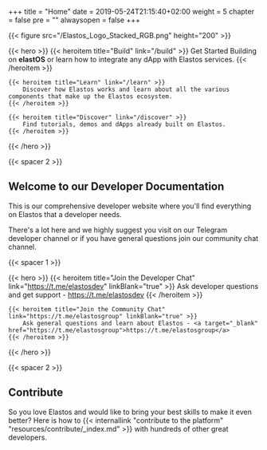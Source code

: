 +++
title = "Home"
date = 2019-05-24T21:15:40+02:00
weight = 5
chapter = false
pre = ""
alwaysopen = false
+++


{{< figure src="/Elastos_Logo_Stacked_RGB.png" height="200" >}}

{{< hero >}}
    {{< heroitem title="Build" link="/build" >}}
        Get Started Building on <b>elastOS</b> or learn how to integrate any dApp with Elastos services.
    {{< /heroitem >}}
    
    {{< heroitem title="Learn" link="/learn" >}}
        Discover how Elastos works and learn about all the various components that make up the Elastos ecosystem.
    {{< /heroitem >}}   
    
    {{< heroitem title="Discover" link="/discover" >}}
        Find tutorials, demos and dApps already built on Elastos.
    {{< /heroitem >}}
{{< /hero >}}

{{< spacer 2 >}}

## Welcome to our Developer Documentation

This is our comprehensive developer website where you'll find everything on Elastos that a developer needs. 

There's a lot here and we highly suggest you visit on our Telegram developer channel or if you have general questions 
join our community chat channel.

{{< spacer 1 >}}

{{< hero >}}
    {{< heroitem title="Join the Developer Chat" link="https://t.me/elastosdev" linkBlank="true" >}}
        Ask developer questions and get support - <a target="_blank" href="https://t.me/elastosdev">https://t.me/elastosdev</a>
    {{< /heroitem >}}
    
    {{< heroitem title="Join the Community Chat" link="https://t.me/elastosgroup" linkBlank="true" >}}
        Ask general questions and learn about Elastos - <a target="_blank" href="https://t.me/elastosgroup">https://t.me/elastosgroup</a>
    {{< /heroitem >}}
{{< /hero >}}

{{< spacer 2 >}}


## Contribute

So you love Elastos and would like to bring your best skills to make it even better? Here is 
how to {{< internallink "contribute to the platform" "resources/contribute/_index.md" >}} with hundreds of other great developers.

